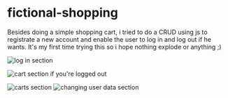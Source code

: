 # fictional-shopping
 
 Besides doing a simple shopping cart, i tried to do a CRUD using js to registrate a new account and enable the user to log in and log out if he wants. It's my first time trying this so i hope nothing explode or anything ;)
 
![log in section](https://user-images.githubusercontent.com/99422689/179423381-72fbbc26-d015-4939-a184-ff4e93022fd1.png)
 
 ![cart section if you're logged out](https://user-images.githubusercontent.com/99422689/179423392-a5ce0afb-165c-4d80-b16f-25689bbdab24.png)
 
 ![carts section](https://user-images.githubusercontent.com/99422689/179423310-7ffd3b87-7034-4b56-950c-a643ad988ae5.png)
![changing user data section](https://user-images.githubusercontent.com/99422689/179423334-e06d3629-4d64-494f-b473-2542b0936666.png)
